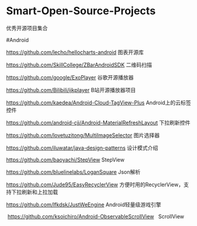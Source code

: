 # Smart-Open-Source-Projects
优秀开源项目集合

#Android

  https://github.com/lecho/hellocharts-android 图表开源库
  
  https://github.com/SkillCollege/ZBarAndroidSDK 二维码扫描
  
  https://github.com/google/ExoPlayer 谷歌开源播放器
  
  https://github.com/Bilibili/ijkplayer B站开源播放器项目
  
  https://github.com/kaedea/Android-Cloud-TagView-Plus  Android上的云标签控件
  
  https://github.com/android-cjj/Android-MaterialRefreshLayout 下拉刷新控件

  https://github.com/lovetuzitong/MultiImageSelector  图片选择器
  
  https://github.com/iluwatar/java-design-patterns  设计模式介绍
  
  https://github.com/baoyachi/StepView  StepView

  https://github.com/bluelinelabs/LoganSquare   Json解析
  
  https://github.com/Jude95/EasyRecyclerView    方便时用的RecyclerView，支持下拉刷新和上拉加载
  
  https://github.com/lfkdsk/JustWeEngine    Android轻量级游戏引擎

  https://github.com/ksoichiro/Android-ObservableScrollView   ScrollView
